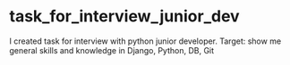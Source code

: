 # task_for_interview_junior_dev
I created task for interview with python junior developer. Target: show me general skills and knowledge in Django, Python, DB, Git
